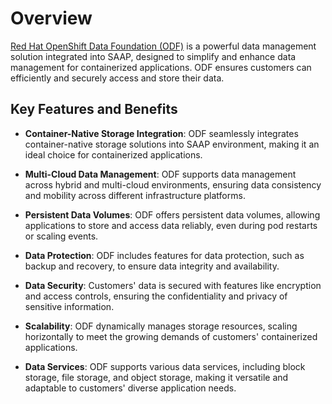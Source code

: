# Overview

[Red Hat OpenShift Data Foundation (ODF)](https://www.redhat.com/en/technologies/cloud-computing/openshift-data-foundation) is a powerful data management solution integrated into SAAP, designed to simplify and enhance data management for containerized applications. ODF ensures customers can efficiently and securely access and store their data.

## Key Features and Benefits

- **Container-Native Storage Integration**: ODF seamlessly integrates container-native storage solutions into SAAP environment, making it an ideal choice for containerized applications.

- **Multi-Cloud Data Management**: ODF supports data management across hybrid and multi-cloud environments, ensuring data consistency and mobility across different infrastructure platforms.

- **Persistent Data Volumes**: ODF offers persistent data volumes, allowing applications to store and access data reliably, even during pod restarts or scaling events.

- **Data Protection**: ODF includes features for data protection, such as backup and recovery, to ensure data integrity and availability.

- **Data Security**: Customers' data is secured with features like encryption and access controls, ensuring the confidentiality and privacy of sensitive information.

- **Scalability**: ODF dynamically manages storage resources, scaling horizontally to meet the growing demands of customers' containerized applications.

- **Data Services**: ODF supports various data services, including block storage, file storage, and object storage, making it versatile and adaptable to customers' diverse application needs.
